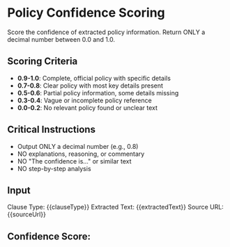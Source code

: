 # Policy Confidence Scoring

Score the confidence of extracted policy information. Return ONLY a decimal number between 0.0 and 1.0.

## Scoring Criteria
- **0.9-1.0**: Complete, official policy with specific details
- **0.7-0.8**: Clear policy with most key details present  
- **0.5-0.6**: Partial policy information, some details missing
- **0.3-0.4**: Vague or incomplete policy reference
- **0.0-0.2**: No relevant policy found or unclear text

## Critical Instructions
- Output ONLY a decimal number (e.g., 0.8)
- NO explanations, reasoning, or commentary
- NO "The confidence is..." or similar text
- NO step-by-step analysis

## Input
Clause Type: {{clauseType}}
Extracted Text: {{extractedText}}
Source URL: {{sourceUrl}}

## Confidence Score:
